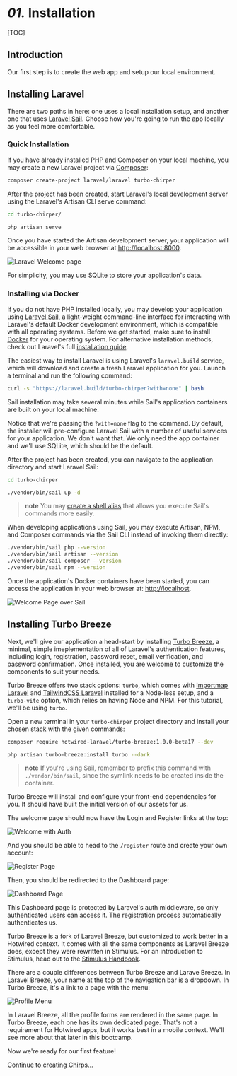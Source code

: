 # *01.* Installation

[TOC]

## Introduction

Our first step is to create the web app and setup our local environment.

## Installing Laravel

There are two paths in here: one uses a local installation setup, and another one that uses [Laravel Sail](https://laravel.com/docs/sail). Choose how you're going to run the app locally as you feel more comfortable.

### Quick Installation

If you have already installed PHP and Composer on your local machine, you may create a new Laravel project via [Composer](https://getcomposer.org/):

```bash
composer create-project laravel/laravel turbo-chirper
```

After the project has been created, start Laravel's local development server using the Laravel's Artisan CLI serve command:

```bash
cd turbo-chirper/

php artisan serve
```

Once you have started the Artisan development server, your application will be accessible in your web browser at [http://localhost:8000](http://localhost:8000).

![Laravel Welcome page](/images/bootcamp/laravel-welcome.png)

For simplicity, you may use SQLite to store your application's data.

### Installing via Docker

If you do not have PHP installed locally, you may develop your application using [Laravel Sail](https://laravel.com/docs/sail), a light-weight command-line interface for interacting with Laravel's default Docker development environment, which is compatible with all operating systems. Before we get started, make sure to install [Docker](https://docs.docker.com/get-docker/) for your operating system. For alternative installation methods, check out Laravel's full [installation guide](https://laravel.com/docs/installation).

The easiest way to install Laravel is using Laravel's `laravel.build` service, which will download and create a fresh Laravel application for you. Launch a terminal and run the following command:

```bash
curl -s "https://laravel.build/turbo-chirper?with=none" | bash
```

Sail installation may take several minutes while Sail's application containers are built on your local machine.

Notice that we're passing the `?with=none` flag to the command. By default, the installer will pre-configure Laravel Sail with a number of useful services for your application. We don't want that. We only need the app container and we'll use SQLite, which should be the default.

After the project has been created, you can navigate to the application directory and start Laravel Sail:

```bash
cd turbo-chirper

./vendor/bin/sail up -d
```

> **note**
> You may [create a shell alias](https://laravel.com/docs/sail#configuring-a-shell-alias) that allows you execute Sail's commands more easily.

When developing applications using Sail, you may execute Artisan, NPM, and Composer commands via the Sail CLI instead of invoking them directly:

```bash
./vendor/bin/sail php --version
./vendor/bin/sail artisan --version
./vendor/bin/sail composer --version
./vendor/bin/sail npm --version
```

Once the application's Docker containers have been started, you can access the application in your web browser at: [http://localhost](http://localhost).

![Welcome Page over Sail](/images/bootcamp/laravel-welcome-sail.png)

## Installing Turbo Breeze

Next, we'll give our application a head-start by installing [Turbo Breeze](https://github.com/hotwired-laravel/turbo-breeze), a minimal, simple imeplementation of all of Laravel's authentication features, including login, registration, password reset, email verification, and password confirmation. Once installed, you are welcome to customize the components to suit your needs.

Turbo Breeze offers two stack options: `turbo`, which comes with [Importmap Laravel](https://github.com/tonysm/importmap-laravel) and [TailwindCSS Laravel](https://github.com/tonysm/tailwindcss-laravel) installed for a Node-less setup, and a `turbo-vite` option, which relies on having Node and NPM. For this tutorial, we'll be using `turbo`.

Open a new terminal in your `turbo-chirper` project directory and install your chosen stack with the given commands:

```bash
composer require hotwired-laravel/turbo-breeze:1.0.0-beta17 --dev

php artisan turbo-breeze:install turbo --dark
```

> **note**
> If you're using Sail, remember to prefix this command with `./vendor/bin/sail`, since the symlink needs to be created inside the container.

Turbo Breeze will install and configure your front-end dependencies for you. It should have built the initial version of our assets for us.

The welcome page should now have the Login and Register links at the top:

![Welcome with Auth](/images/bootcamp/install-welcome-auth.png)

And you should be able to head to the `/register` route and create your own account:

![Register Page](/images/bootcamp/install-register.png)

Then, you should be redirected to the Dashboard page:

![Dashboard Page](/images/bootcamp/install-dashboard.png)

This Dashboard page is protected by Laravel's auth middleware, so only authenticated users can access it. The registration process automatically authenticates us.

Turbo Breeze is a fork of Laravel Breeze, but customized to work better in a Hotwired context. It comes with all the same components as Laravel Breeze does, except they were rewritten in Stimulus. For an introduction to Stimulus, head out to the [Stimulus Handbook](https://stimulus.hotwired.dev/handbook/introduction).

There are a couple differences between Turbo Breeze and Larave Breeze. In Laravel Breeze, your name at the top of the navigation bar is a dropdown. In Turbo Breeze, it's a link to a page with the menu:

![Profile Menu](/images/bootcamp/profile-menu.png)

In Laravel Breeze, all the profile forms are rendered in the same page. In Turbo Breeze, each one has its own dedicated page. That's not a requirement for Hotwired apps, but it works best in a mobile context. We'll see more about that later in this bootcamp.

Now we're ready for our first feature!

[Continue to creating Chirps...](/guides/creating-chirps)
